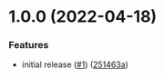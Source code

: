 # 1.0.0 (2022-04-18)


### Features

* initial release ([#1](https://github.com/seba-ban/env-var/issues/1)) ([251463a](https://github.com/seba-ban/env-var/commit/251463ad323eb90f4e629d5527dfbfa4dfc8ea33))
